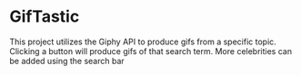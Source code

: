 # GifTastic

This project utilizes the Giphy API to produce gifs from a specific topic. Clicking a button will produce gifs of that search term. More celebrities can be added using the search bar

